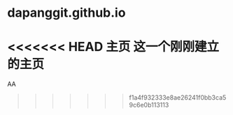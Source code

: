 # dapanggit.github.io
<<<<<<< HEAD
主页
这一个刚刚建立的主页
=======
AA
>>>>>>> f1a4f932333e8ae26241f0bb3ca59c6e0b113113
